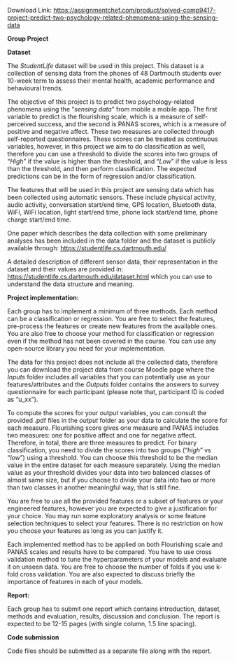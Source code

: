 Download Link: https://assignmentchef.com/product/solved-comp9417-project-predict-two-psychology-related-phenomena-using-the-sensing-data
<br>
<strong> </strong>

<strong>Group Project </strong>

<strong>Dataset </strong>

The <em>StudentLife</em> dataset will be used in this project. This dataset is a collection of sensing data from the phones of 48 Dartmouth students over 10-week term to assess their mental health, academic performance and behavioural trends.

The objective of this project is to predict two psychology-related phenomena using the “<em>sensing data</em>” from mobile a mobile app. The first variable to predict is the flourishing scale, which is a measure of self-perceived success, and the second is PANAS scores, which is a measure of positive and negative affect. These two measures are collected through self-reported questionnaires. These scores can be treated as continuous variables, however, in this project we aim to do classification as well, therefore you can use a threshold to divide the scores into two groups of “<em>High</em>” if the value is higher than the threshold, and “<em>Low</em>” if the value is less than the threshold, and then perform classification. The expected predictions can be in the form of regression and/or classification.

The features that will be used in this project are sensing data which has been collected using automatic sensors. These include physical activity, audio activity, conversation start/end time, GPS location, Bluetooth data, WiFi, WiFi location, light start/end time, phone lock start/end time, phone charge start/end time.

One paper which describes the data collection with some preliminary analyses has been included in the data folder and the dataset is publicly available through: <u>https://studentlife.cs.dartmouth.edu/</u>

A detailed description of different sensor data, their representation in the dataset and their values are provided in: <u>https://studentlife.cs.dartmouth.edu/dataset.html</u> which you can use to understand the data structure and meaning.

<strong>Project implementation: </strong>

Each group has to implement a minimum of three methods. Each method can be a classification or regression. You are free to select the features, pre-process the features or create new features from the available ones. You are also free to choose your method for classification or regression even if the method has not been covered in the course. You can use any open-source library you need for your implementation.

The data for this project does not include all the collected data, therefore you can download the project data from course Moodle page where the <em>Inputs</em> folder includes all variables that you can potentially use as your features/attributes and the <em>Outputs </em>folder contains the answers to survey questionnaire for each participant (please note that, participant ID is coded as “u_xx”).

To compute the scores for your output variables, you can consult the provided .pdf files in the <em>output</em> folder as your data to calculate the score for each measure. Flourishing score gives one measure and PANAS includes two measures: one for positive affect and one for negative affect. Therefore, in total, there are three measures to predict. For binary classification, you need to divide the scores into two groups (“<em>high</em>” vs “<em>low</em>”) using a threshold. You can choose this threshold to be the median value in the entire dataset for each measure separately. Using the median value as your threshold divides your data into two balanced classes of almost same size, but if you choose to divide your data into two or more than two classes in another meaningful way, that is still fine.

You are free to use all the provided features or a subset of features or your engineered features, however you are expected to give a justification for your choice. You may run some exploratory analysis or some feature selection techniques to select your features. There is no restriction on how you choose your features as long as you can justify it.

Each implemented method has to be applied on both Flourishing scale and PANAS scales and results have to be compared. You have to use cross validation method to tune the hyperparameters of your models and evaluate it on unseen data. You are free to choose the number of folds if you use k-fold cross validation. You are also expected to discuss briefly the importance of features in each of your models.

<strong>Report: </strong>

Each group has to submit one report which contains introduction, dataset, methods and evaluation, results, discussion and conclusion. The report is expected to be 12-15 pages (with single column, 1.5 line spacing).




<strong>Code submission  </strong>

Code files should be submitted as a separate file along with the report.

<strong> </strong>

<strong> </strong>




















